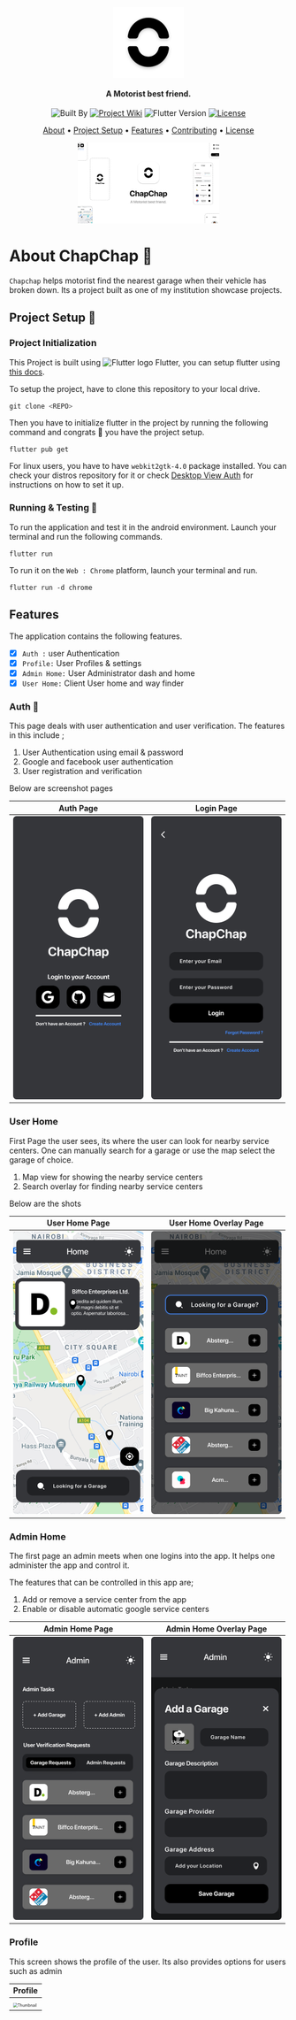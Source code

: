 <p align="center">
    <img align="center" src="web/icons/icon-512.png" height="128">
</p>
<h4 align="center">A Motorist best friend.</h4>
<p align="center">
    <img src="https://img.shields.io/badge/Built%20by%20Banda%20-black?style=for-the-badge&logo=data:image/png;base64,iVBORw0KGgoAAAANSUhEUgAAAAsAAAAMCAMAAACDd7esAAAANlBMVEUAAAD////////////////////////////////////////////////////////////////////xY8b8AAAAEXRSTlMAEB8gQGBwf4CPkJ+gv8/f7+Jt1bIAAABKSURBVAjXdY1BEoAgEICotEzbVv7/2Q51jTMMQInpXQE4VHUARWdvqTuEucGSTkg7QNWFP27b56yE820TiuY4UxvQ3tcFQA2NCjwYvwPjraJ69gAAAABJRU5ErkJggg=="
         alt="Built By">
     <a href="https://github.com/rocksdanister/lively/wiki"><img src="https://img.shields.io/badge/Wiki%20%F0%9F%93%9C%20-black?style=for-the-badge&logo=data:image/png;base64,iVBORw0KGgoAAAANSUhEUgAAAAsAAAAMCAMAAACDd7esAAAANlBMVEUAAAD////////////////////////////////////////////////////////////////////xY8b8AAAAEXRSTlMAEB8gQGBwf4CPkJ+gv8/f7+Jt1bIAAABKSURBVAjXdY1BEoAgEICotEzbVv7/2Q51jTMMQInpXQE4VHUARWdvqTuEucGSTkg7QNWFP27b56yE820TiuY4UxvQ3tcFQA2NCjwYvwPjraJ69gAAAABJRU5ErkJggg=="
         alt="Project Wiki"></a>
     <img src="https://img.shields.io/badge/Version-2.11.0-blue?style=for-the-badge&logo=flutter&labelColor=black"
         alt="Flutter Version">
     <a href="https://github.com/rocksdanister/lively/stargazers"><img src="https://img.shields.io/github/license/WalterBanda/arch-systemd-wsl-script?style=for-the-badge&logo=github&logoColor=white&labelColor=black"
         alt="License"></a>
</p>

<p align="center">
  <a href="#About">About</a> •
  <a href="#initialization">Project Setup</a> •
  <a href="#features">Features</a> •
  <a href="#contributing">Contributing</a> •
  <a href="#license">License</a>
</p>

<p align="center"><img src="web/marketing/thumbnail.png" alt="Thumbnail" style="zoom:25%;" /></p>

<h1 id="About">About ChapChap  🧰</h1>

`Chapchap` helps motorist find the nearest garage when their vehicle has broken down. Its a project built as one of my institution showcase projects.

<p id="initialization"></p>

## Project Setup 🧪

### Project Initialization

This Project is built using <img src="https://storage.googleapis.com/cms-storage-bucket/4fd0db61df0567c0f352.png" height="12" alt="Flutter logo" /> Flutter, you can setup flutter using [this docs](https://docs.flutter.dev/get-started/install).

To setup the project, have to clone this repository to your local drive.

```python
git clone <REPO>
```

Then you have to initialize flutter in the project by running the following command and congrats 🎉 you have the project setup.

```shell
flutter pub get
```

For linux users, you have to have `webkit2gtk-4.0` package installed. You can check your distros repository for it or check [Desktop View Auth](https://pub.dev/packages/desktop_webview_auth) for instructions on how to set it up.

### Running & Testing 🧪

To run the application and test it in the android environment. Launch your terminal and run the following commands.

```shell
flutter run
```

To run it on the `Web : Chrome` platform, launch your terminal and run.

```shell
flutter run -d chrome
```

## Features

The application contains the following features.

- [x] `Auth :` user Authentication
- [x] `Profile:` User Profiles & settings
- [x] `Admin Home:` User Administrator dash and home
- [x] `User Home:` Client User home and way finder

### Auth 🔐

This page deals with user authentication and user verification. The features in this include ;

1. User Authentication using email & password
2. Google and facebook user authentication
3. User registration and verification

Below are screenshot pages

| Auth Page                                                                        | Login Page                                                                        |
| -------------------------------------------------------------------------------- | --------------------------------------------------------------------------------- |
| <img src="docs/assets/screenshots/auth.svg" alt="Thumbnail" style="zoom:50%;" /> | <img src="docs/assets/screenshots/login.svg" alt="Thumbnail" style="zoom:50%;" /> |

### User Home

First Page the user sees, its where the user can look for nearby service centers. One can manually search for a garage or use the map select the garage of choice.

1. Map view for showing the nearby service centers
2. Search overlay for finding nearby service centers

Below are the shots

| User Home Page                                                                        | User Home Overlay Page                                                                        |
| ------------------------------------------------------------------------------------- | --------------------------------------------------------------------------------------------- |
| <img src="docs/assets/screenshots/user_home.svg" alt="Thumbnail" style="zoom:50%;" /> | <img src="docs/assets/screenshots/user_home_overlay.svg" alt="Thumbnail" style="zoom:50%;" /> |

### Admin Home

The first page an admin meets when one logins into the app. It helps one administer the app and control it.

The features that can be controlled in this app are;

1. Add or remove a service center from the app
2. Enable or disable automatic google service centers

| Admin Home Page                                                                        | Admin Home Overlay Page                                                                        |
| -------------------------------------------------------------------------------------- | ---------------------------------------------------------------------------------------------- |
| <img src="docs/assets/screenshots/admin_home.svg" alt="Thumbnail" style="zoom:50%;" /> | <img src="docs/assets/screenshots/admin_home_overlay.svg" alt="Thumbnail" style="zoom:50%;" /> |

### Profile

This screen shows the profile of the user. Its also provides options for users such as admin

| Profile                                                                                |
| -------------------------------------------------------------------------------------- |
| <img src="docs/assets/screenshots/profile.svg" alt="Thumbnail" style="zoom:50%;" /> |
